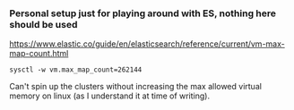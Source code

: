 ### Personal setup just for playing around with ES, nothing here should be used

https://www.elastic.co/guide/en/elasticsearch/reference/current/vm-max-map-count.html

`sysctl -w vm.max_map_count=262144`

Can't spin up the clusters without increasing the max allowed virtual memory on linux (as I understand it at time of writing).